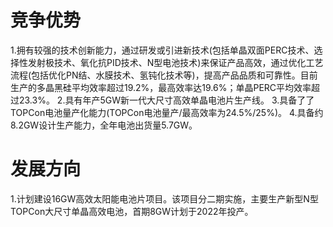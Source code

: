 # 竞争优势
1.拥有较强的技术创新能力，通过研发或引进新技术(包括单晶双面PERC技术、选择性发射极技术、氧化抗PID技术、N型电池技术)来保证产品高效，通过优化工艺流程(包括优化PN结、水膜技术、氢钝化技术等)，提高产品品质和可靠性。目前生产的多晶黑硅平均效率超过19.2%，最高效率达19.6%；单晶PERC平均效率超过23.3%。
2.具有年产5GW新一代大尺寸高效单晶电池片生产线。
3.具备了了TOPCon电池量产化能力(TOPCon电池量产/最高效率为24.5%/25%)。
4.具备约8.2GW设计生产能力，全年电池出货量5.7GW。

# 发展方向
1.计划建设16GW高效太阳能电池片项目。该项目分二期实施，主要生产新型N型TOPCon大尺寸单晶高效电池，首期8GW计划于2022年投产。
